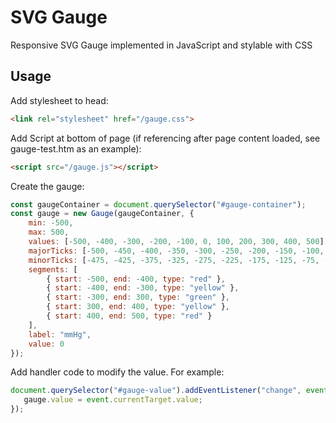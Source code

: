 # SVG Gauge
 Responsive SVG Gauge implemented in JavaScript and stylable with CSS

 ## Usage

 Add stylesheet to head:

 ```html
 <link rel="stylesheet" href="/gauge.css">
 ```

 Add Script at bottom of page (if referencing after page content loaded, see gauge-test.htm as an example):

 ```html
 <script src="/gauge.js"></script>
 ```

Create the gauge:

```javascript
const gaugeContainer = document.querySelector("#gauge-container");
const gauge = new Gauge(gaugeContainer, {
    min: -500,
    max: 500,
    values: [-500, -400, -300, -200, -100, 0, 100, 200, 300, 400, 500],
    majorTicks: [-500, -450, -400, -350, -300, -250, -200, -150, -100, -50, 0, 50, 100, 150, 200, 250, 300, 350, 400, 450, 500],
    minorTicks: [-475, -425, -375, -325, -275, -225, -175, -125, -75, -25, 25, 75, 125, 175, 225, 275, 325, 375, 425, 475],
    segments: [
        { start: -500, end: -400, type: "red" },
        { start: -400, end: -300, type: "yellow" },
        { start: -300, end: 300, type: "green" },
        { start: 300, end: 400, type: "yellow" },
        { start: 400, end: 500, type: "red" }
    ],
    label: "mmHg",
    value: 0
});
```

 Add handler code to modify the value. For example:

 ```javascript
document.querySelector("#gauge-value").addEventListener("change", event => {
    gauge.value = event.currentTarget.value;
});
 ``` 


